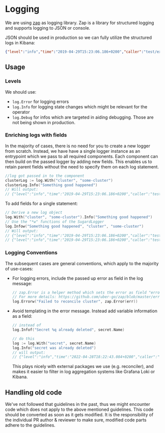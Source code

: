 # Logging

We are using [zap](https://github.com/uber-go/zap) as logging library.
Zap is a library for structured logging and supports logging to JSON or console.

JSON should be used in production so we can fully utilize the structured logs in Kibana:

```json
{"level":"info","time":"2019-04-29T15:23:06.186+0200","caller":"test/example.go:16","msg":"Info"}
```

## Usage

### Levels

We should use:

- `log.Error` for logging errors
- `log.Info` for logging state changes which might be relevant for the operator
- `log.Debug` for infos which are targeted in aiding debugging. Those are not being shown in production.

### Enriching logs with fields

In the majority of cases, there is no need for you to create a new logger from scratch. Instead, we have have a single logger instance as an entrypoint which we pass to all required components.
Each component can then build on the passed logger by adding new fields.
This enables us to retain parent fields without the need to specify them on each log statement.

```go
//log got passed in to the component
clusterLog := log.With("cluster", "some-cluster")
clusterLog.Info("Something good happened")
// Will output:
// {"level":"info","time":"2019-04-29T15:23:06.186+0200","caller":"test/example.go:24","msg":"Something good happened","cluster":"some-cluster"}
```

To add fields for a single statement:

```go
// Derive a new log object
log.With("cluster", "some-cluster").Info("Something good happened")
// Use the "*w" functions of the SugardLogger
log.Infow("Something good happened", "cluster", "some-cluster")
// Will output:
// {"level":"info","time":"2019-04-29T15:23:06.186+0200","caller":"test/example.go:24","msg":"Something good happened","cluster":"some-cluster"}
// {"level":"info","time":"2019-04-29T15:23:06.186+0200","caller":"test/example.go:24","msg":"Something good happened","cluster":"some-cluster"}
```

### Logging Conventions

The subsequent cases are general conventions, which apply to the majority of use-cases:

- For logging errors, include the passed up error as field in the log message:

  ```go
  // zap.Error is a helper method which sets the error as field "error" & prints the error based on the available implementations.
  // For more details: https://github.com/uber-go/zap/blob/master/error.go#L38
  log.Errorw("Failed to reconcile cluster", zap.Error(err))
  ```

- Avoid templating in the error message. Instead add variable information as a field:
  
  ```go
  // instead of
  log.Infof("Secret %q already deleted", secret.Name)

  // do this
  log := log.With("secret", secret.Name)
  log.Info("secret was already deleted")
  // will output:
  // {"level":"info","time":"2022-04-28T18:22:43.084+0200","caller":"application-secret-synchronizer/controller.go:144","msg":"secret was already deleted,"secret":"secret-1"}
  ```

  This plays nicely with external packages we use (e.g. reconciler), and makes it easier to filter in log aggregation systems like Grafana Loki or Kibana.

## Handling old code

We've not followed that guidelines in the past, thus we might encounter code which does not apply to the above mentioned guidelines.
This code should be converted as soon as it gets modified.
It is the responsibility of the individual PR author & reviewer to make sure, modified code parts adhere to the guidelines.
